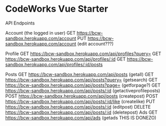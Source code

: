CodeWorks Vue Starter
=====================
API Endpoints

Account (the logged in user)
GET https://bcw-sandbox.herokuapp.com/account 
PUT https://bcw-sandbox.herokuapp.com/account (edit account???)






Profile
GET https://bcw-sandbox.herokuapp.com/api/profiles?query=
GET https://bcw-sandbox.herokuapp.com/api/profiles/:id
GET https://bcw-sandbox.herokuapp.com/api/profiles/:id/posts

Posts
GET https://bcw-sandbox.herokuapp.com/api/posts (getall)
GET https://bcw-sandbox.herokuapp.com/api/posts?query= (getsearch)
GET https://bcw-sandbox.herokuapp.com/api/posts?page= (getforpage?)
GET https://bcw-sandbox.herokuapp.com/api/posts/:id (getactiveprofileposts)
POST https://bcw-sandbox.herokuapp.com/api/posts (createpost)
POST https://bcw-sandbox.herokuapp.com/api/posts/:id/like (createlike)
PUT https://bcw-sandbox.herokuapp.com/api/posts/:id (editpost)
DELETE https://bcw-sandbox.herokuapp.com/api/posts/:id (deletepost)
Ads
GET https://bcw-sandbox.herokuapp.com/api/ads (getads THIS IS DONEZO)